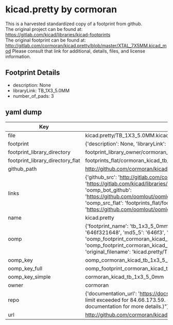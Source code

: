 # kicad.pretty by cormoran  
This is a harvested standardized copy of a footprint from github.  
The original project can be found at:  
https://gitlab.com/kicad/libraries/kicad-footprints  
The original footprint can be found at:
http://gitlab.com/cormoran/kicad.pretty/blob/master/XTAL_7X5MM.kicad_mod
Please consult that link for additional, details, files, and license information.  
## Footprint Details
* description: None  
* libraryLink: TB_1X3_5.0MM  
* number_of_pads: 3  
## yaml dump  
| Key | Value |  
| --- | --- |  
| file | kicad.pretty/TB_1X3_5.0MM.kicad_mod |  
| footprint | {'description': None, 'libraryLink': 'TB_1X3_5.0MM', 'number_of_pads': 3} |  
| footprint_library_directory | footprint_library_owner/cormoran_kicad.pretty |  
| footprint_library_directory_flat | footprints_flat/cormoran_kicad_tb_1x3_5_0mm/working |  
| github_path | http://github.com/cormoran/kicad.pretty/blob/master/TB_1X3_5.0MM.kicad_mod |  
| links | {'github_src': 'http://gitlab.com/cormoran/kicad.pretty/blob/master/XTAL_7X5MM.kicad_mod', 'github_src_repo': 'https://gitlab.com/kicad/libraries/kicad-footprints', 'oomp_bot': 'footprints/cormoran_kicad_tb_1x3_5_0mm/working', 'oomp_bot_github': 'https://github.com/oomlout/oomlout_oomp_footprint_bot/tree/main/footprints/cormoran_kicad_tb_1x3_5_0mm/working', 'oomp_src_flat': 'footprints_flat/footprints_flat/cormoran_kicad_tb_1x3_5_0mm/working', 'oomp_src_flat_github': 'https://github.com/oomlout/oomlout_oomp_footprint_src/tree/main/footprints_flat/cormoran_kicad_tb_1x3_5_0mm/working'} |  
| name | kicad.pretty |  
| oomp | {'footprint_name': 'tb_1x3_5_0mm', 'library_name': 'kicad', 'md5': '646f3216482425216ceed8c7ab9266c4', 'md5_10': '646f321648', 'md5_5': '646f3', 'md5_6': '646f32', 'oomp_key': 'oomp_cormoran_kicad_tb_1x3_5_0mm', 'oomp_key_extra': 'oomp_footprint_cormoran_kicad_tb_1x3_5_0mm', 'oomp_key_full': 'oomp_footprint_cormoran_kicad_tb_1x3_5_0mm_646f32', 'oomp_key_simple': 'cormoran_kicad_tb_1x3_5_0mm', 'original_filename': 'kicad.pretty/TB_1X3_5.0MM.kicad_mod', 'owner_name': 'cormoran'} |  
| oomp_key | oomp_cormoran_kicad_tb_1x3_5_0mm |  
| oomp_key_full | oomp_footprint_cormoran_kicad_tb_1x3_5_0mm |  
| oomp_key_simple | cormoran_kicad_tb_1x3_5_0mm |  
| owner | cormoran |  
| repo | {'documentation_url': 'https://docs.github.com/rest/overview/resources-in-the-rest-api#rate-limiting', 'message': "API rate limit exceeded for 84.66.173.59. (But here's the good news: Authenticated requests get a higher rate limit. Check out the documentation for more details.)"} |  
| url | http://github.com/cormoran/kicad.pretty |  

